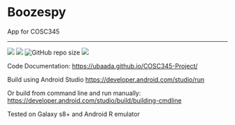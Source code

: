 # Boozespy

App for COSC345

---
![](https://github.com/ubaada/COSC345-Project/workflows/Test%20&%20Build%20Android%20CI/badge.svg)
![](https://img.shields.io/github/contributors/ubaada/COSC345-Project.svg)
![GitHub repo size](https://img.shields.io/github/repo-size/ubaada/COSC345-Project)
![](https://img.shields.io/badge/Platform-Android-brightgreen)

Code Documentation:
https://ubaada.github.io/COSC345-Project/

Build using Android Studio
https://developer.android.com/studio/run

Or build from command line and run manually:
https://developer.android.com/studio/build/building-cmdline



Tested on Galaxy s8+ and Android R emulator
